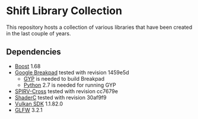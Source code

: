 # Shift Library Collection

This repository hosts a collection of various libraries that have been created in the last couple of years.

## Dependencies

* [Boost](https://www.boost.org/) 1.68
* [Google Breakpad](https://github.com/google/breakpad) tested with revision 1459e5d
  * [GYP](https://gyp.gsrc.io/) is needed to build Breakpad
  * [Python](https://www.python.org/) 2.7 is needed for running GYP
* [SPIRV-Cross](https://github.com/KhronosGroup/SPIRV-Cross) tested with revision cc7679e
* [ShaderC](https://github.com/google/shaderc) tested with revision 30af9f9
* [Vulkan SDK](https://vulkan.lunarg.com/) 1.1.82.0
* [GLFW](https://www.glfw.org/) 3.2.1

